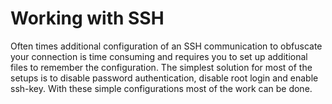 # Working with SSH

Often times additional configuration of an SSH communication to obfuscate your connection is time consuming and requires you to set up additional files to remember the configuration. The simplest solution for most of the setups is to disable password authentication, disable root login and enable ssh-key. With these simple configurations most of the work can be done.
